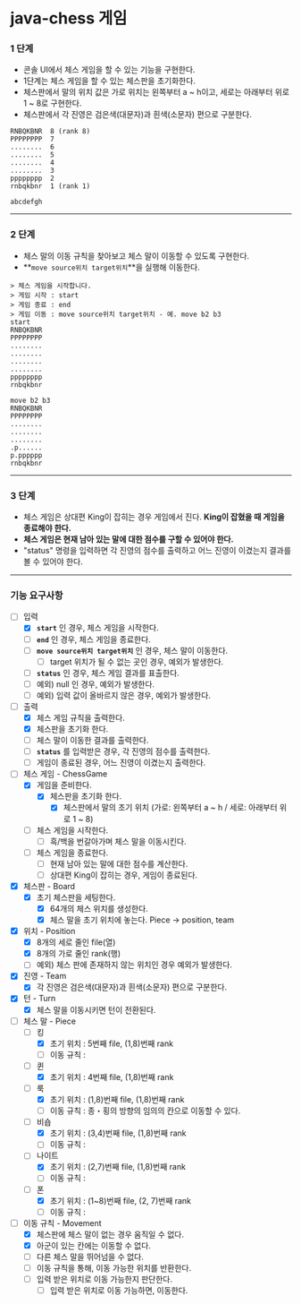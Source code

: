 # java-chess 게임

### 1 단계

- 콘솔 UI에서 체스 게임을 할 수 있는 기능을 구현한다.
- 1단계는 체스 게임을 할 수 있는 체스판을 초기화한다.
- 체스판에서 말의 위치 값은 가로 위치는 왼쪽부터 a ~ h이고, 세로는 아래부터 위로 1 ~ 8로 구현한다.
- 체스판에서 각 진영은 검은색(대문자)과 흰색(소문자) 편으로 구분한다.

```
RNBQKBNR  8 (rank 8)
PPPPPPPP  7
........  6
........  5
........  4
........  3
pppppppp  2
rnbqkbnr  1 (rank 1)

abcdefgh
```

***

### 2 단계

- 체스 말의 이동 규칙을 찾아보고 체스 말이 이동할 수 있도록 구현한다.
- **`move source위치 target위치`**을 실행해 이동한다.

```
> 체스 게임을 시작합니다.
> 게임 시작 : start
> 게임 종료 : end
> 게임 이동 : move source위치 target위치 - 예. move b2 b3
start
RNBQKBNR
PPPPPPPP
........
........
........
........
pppppppp
rnbqkbnr

move b2 b3
RNBQKBNR
PPPPPPPP
........
........
........
.p......
p.pppppp
rnbqkbnr
```

***

### 3 단계

- 체스 게임은 상대편 King이 잡히는 경우 게임에서 진다. **King이 잡혔을 때 게임을 종료해야 한다.**
- **체스 게임은 현재 남아 있는 말에 대한 점수를 구할 수 있어야 한다.**
- "status" 명령을 입력하면 각 진영의 점수를 출력하고 어느 진영이 이겼는지 결과를 볼 수 있어야 한다.

***

### 기능 요구사항

- [ ] 입력
    - [x] **`start`** 인 경우, 체스 게임을 시작한다.
    - [ ] **`end`** 인 경우, 체스 게임을 종료한다.
    - [ ] **`move source위치 target위치`** 인 경우, 체스 말이 이동한다.
        - [ ] target 위치가 될 수 없는 곳인 경우, 예외가 발생한다.
    - [ ] **`status`** 인 경우, 체스 게임 결과를 표출한다.
    - [ ] 예외) null 인 경우, 예외가 발생한다.
    - [ ] 예외) 입력 값이 올바르지 않은 경우, 예외가 발생한다.

- [ ] 출력
    - [x] 체스 게임 규칙을 출력한다.
    - [x] 체스판을 초기화 한다.
    - [ ] 체스 말이 이동한 결과를 출력한다.
    - [ ] **`status`** 를 입력받은 경우, 각 진영의 점수를 출력한다.
    - [ ] 게임이 종료된 경우, 어느 진영이 이겼는지 출력한다.

- [ ] 체스 게임 - ChessGame
    - [x] 게임을 준비한다.
        - [x] 체스판을 초기화 한다.
            - [x] 체스판에서 말의 초기 위치 (가로: 왼쪽부터 a ~ h / 세로: 아래부터 위로 1 ~ 8)
    - [ ] 체스 게임을 시작한다.
        - [ ] 흑/백을 번갈아가며 체스 말을 이동시킨다.
    - [ ] 체스 게임을 종료한다.
        - [ ] 현재 남아 있는 말에 대한 점수를 계산한다.
        - [ ] 상대편 King이 잡히는 경우, 게임이 종료된다.

- [x] 체스판 - Board
    - [x] 초기 체스판을 세팅한다.
        - [x] 64개의 체스 위치를 생성한다.
        - [x] 체스 말을 초기 위치에 놓는다. Piece -> position, team

- [x] 위치 - Position
    - [x] 8개의 세로 줄인 file(열)
    - [x] 8개의 가로 줄인 rank(행)
    - [ ] 예외) 체스 판에 존재하지 않는 위치인 경우 예외가 발생한다.

- [x] 진영 - Team
    - [x] 각 진영은 검은색(대문자)과 흰색(소문자) 편으로 구분한다.

- [x] 턴 - Turn
    - [x] 체스 말을 이동시키면 턴이 전환된다.

- [ ] 체스 말 - Piece
    - [ ] 킹
        - [x] 초기 위치 : 5번째 file, (1,8)번째 rank
        - [ ] 이동 규칙 :
    - [ ] 퀸
        - [x] 초기 위치 : 4번째 file, (1,8)번째 rank
    - [ ] 룩
        - [x] 초기 위치 : (1,8)번째 file, (1,8)번째 rank
        - [ ] 이동 규칙 : 종・횡의 방향의 임의의 칸으로 이동할 수 있다.
    - [ ] 비숍
        - [x] 초기 위치 : (3,4)번째 file, (1,8)번째 rank
        - [ ] 이동 규칙 :
    - [ ] 나이트
        - [x] 초기 위치 : (2,7)번째 file, (1,8)번째 rank
        - [ ] 이동 규칙 :
    - [ ] 폰
        - [x] 초기 위치 : (1~8)번째 file, (2, 7)번째 rank
        - [ ] 이동 규칙 :

- [ ] 이동 규칙 - Movement
    - [x] 체스판에 체스 말이 없는 경우 움직일 수 없다.
    - [x] 아군이 있는 칸에는 이동할 수 없다.
    - [ ] 다른 체스 말을 뛰어넘을 수 없다.
    - [ ] 이동 규칙을 통해, 이동 가능한 위치를 반환한다.
    - [ ] 입력 받은 위치로 이동 가능한지 판단한다.
        - [ ] 입력 받은 위치로 이동 가능하면, 이동한다.